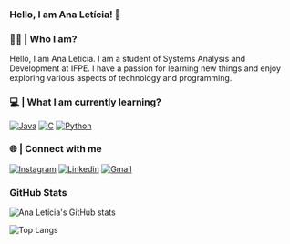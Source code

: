 ### Hello, I am Ana Letícia! 👋

### 🙋‍♂️ | Who I am?
Hello, I am Ana Letícia. I am a student of Systems Analysis and Development at IFPE. I have a passion for learning new things and enjoy exploring various aspects of technology and programming.

### 💻 | What I am currently learning?
[![Java](https://img.shields.io/badge/Java-ED8B00?style=for-the-badge&logo=openjdk&logoColor=white)]()
[![C](https://img.shields.io/badge/C-00599C?style=for-the-badge&logo=c&logoColor=white)]()
[![Python](https://img.shields.io/badge/Python-3776AB?style=for-the-badge&logo=python&logoColor=white)]()

### 🌐 | Connect with me

[![Instagram](https://img.shields.io/badge/Instagram-E4405F?style=for-the-badge&logo=instagram&logoColor=white)](https://www.instagram.com/analeticia.rc/)
[![Linkedin](https://img.shields.io/badge/LinkedIn-0077B5?style=for-the-badge&logo=linkedin&logoColor=white)](https://www.linkedin.com/in/ana-letícia-r-b1287a246/)
[![Gmail](https://img.shields.io/badge/Gmail-D14836?style=for-the-badge&logo=gmail&logoColor=white)](https://mail.google.com/mail/u/0/#inbox)

### GitHub Stats 

![Ana Letícia's GitHub stats](https://github-readme-stats.vercel.app/api?username=analeticiarc&show_icons=true&theme=radical)

![Top Langs](https://github-readme-stats.vercel.app/api/top-langs/?username=analeticiarc&layout=compact&theme=radical)
